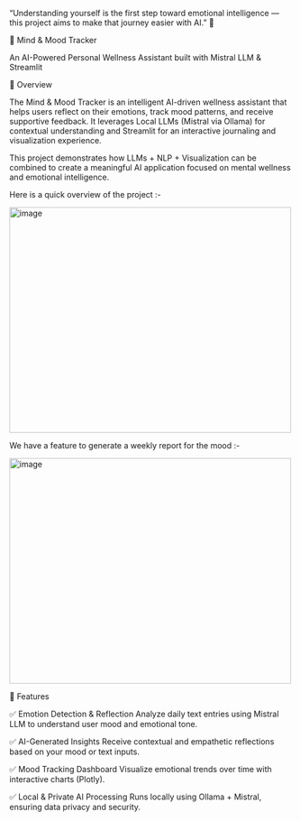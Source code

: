 “Understanding yourself is the first step toward emotional intelligence — this project aims to make that journey easier with AI.” 💫

🧠 Mind & Mood Tracker

An AI-Powered Personal Wellness Assistant built with Mistral LLM & Streamlit


🌟 Overview

The Mind & Mood Tracker is an intelligent AI-driven wellness assistant that helps users reflect on their emotions, track mood patterns, and receive supportive feedback.
It leverages Local LLMs (Mistral via Ollama) for contextual understanding and Streamlit for an interactive journaling and visualization experience.

This project demonstrates how LLMs + NLP + Visualization can be combined to create a meaningful AI application focused on mental wellness and emotional intelligence.

Here is a quick overview of the project :- 

<img width="500" height="400" alt="image" src="https://github.com/user-attachments/assets/928a72ab-6521-4775-8209-febc3c95d918" />

We have a feature to generate a weekly report for the mood :- 

<img width="500" height="400" alt="image" src="https://github.com/user-attachments/assets/d3146cb6-427e-417b-be94-8e585932bfb8" />


🚀 Features

✅ Emotion Detection & Reflection
Analyze daily text entries using Mistral LLM to understand user mood and emotional tone.

✅ AI-Generated Insights
Receive contextual and empathetic reflections based on your mood or text inputs.

✅ Mood Tracking Dashboard
Visualize emotional trends over time with interactive charts (Plotly).

✅ Local & Private AI Processing
Runs locally using Ollama + Mistral, ensuring data privacy and security.








